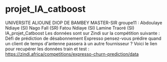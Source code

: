 # projet_IA_catboost
UNIVERSITE ALIOUNE DIOP DE BAMBEY MASTER-SIR 
groupe11 :
Abdoulaye Ndiaye (SI)
Nago Fall (SR) 
Fatou Ndiaye (SI)
Lamine Traoré (SI)  
IA_projet_Catboost
Les données sont sur Zindi sur la compétition suivante : 
Défi de prédiction de désabonnement Expresso 
pensez-vous prédire quand un client de temps d'antenne passera à un autre fournisseur ?
Voici le lien pour recupérer les données train et test : https://zindi.africa/competitions/expresso-churn-prediction/data
